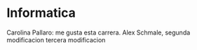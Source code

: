 # Informatica
Carolina Pallaro: me gusta esta carrera. 
Alex Schmale, segunda modificacion
tercera modificacion